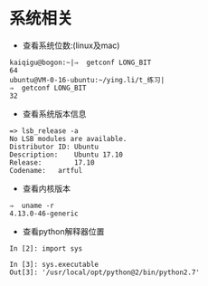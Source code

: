 # 系统相关


-  查看系统位数:(linux及mac)

```
kaiqigu@bogon:~|⇒  getconf LONG_BIT
64
ubuntu@VM-0-16-ubuntu:~/ying.li/t_练习|
⇒  getconf LONG_BIT
32
```


- 查看系统版本信息

```
=> lsb_release -a
No LSB modules are available.
Distributor ID: Ubuntu
Description:    Ubuntu 17.10
Release:        17.10
Codename:	artful
```


- 查看内核版本

```
⇒  uname -r
4.13.0-46-generic
```


- 查看python解释器位置

```
In [2]: import sys

In [3]: sys.executable
Out[3]: '/usr/local/opt/python@2/bin/python2.7'
```
